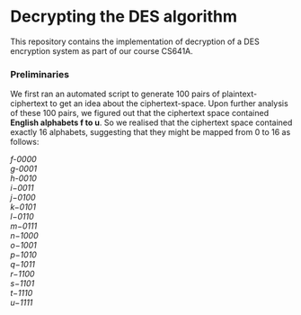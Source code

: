 # Decrypting the DES algorithm
This repository contains the implementation of decryption of a DES encryption system as part of our course CS641A.

### Preliminaries

We first ran an automated script to generate 100 pairs of plaintext-ciphertext to get an idea about the ciphertext-space. Upon further analysis of these 100 pairs, we figured out that the ciphertext space contained **English alphabets f to u**. So we realised that the ciphertext space contained exactly 16 alphabets, suggesting that they might be mapped from 0 to 16 as follows: 


_f-0000_<br />
_g-0001_<br />
_h-0010_<br />
_i−0011_<br />
_j−0100_<br />
_k−0101_<br />
_l−0110_<br />
_m−0111_<br />
_n−1000_<br />
_o−1001_<br />
_p−1010_<br />
_q−1011_<br />
_r−1100_ <br />
_s−1101_<br />
_t−1110_<br />
_u−1111_<br />
